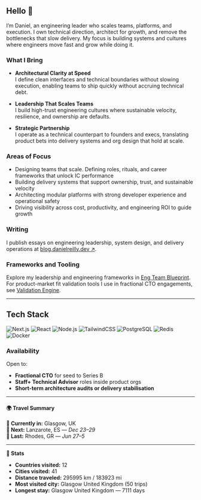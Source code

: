 ## Hello 👋

I’m Daniel, an engineering leader who scales teams, platforms, and execution. I own technical direction, architect for growth, and remove the bottlenecks that slow delivery. My focus is building systems and cultures where engineers move fast and grow while doing it.

### What I Bring

- **Architectural Clarity at Speed**  
  I define clean interfaces and technical boundaries without slowing execution, enabling teams to ship quickly without accruing technical debt.

- **Leadership That Scales Teams**  
  I build high-trust engineering cultures where sustainable velocity, resilience, and ownership are defaults.

- **Strategic Partnership**  
  I operate as a technical counterpart to founders and execs, translating product bets into delivery systems and org design that hold at scale.


### Areas of Focus

- Designing teams that scale. Defining roles, rituals, and career frameworks that unlock IC performance  
- Building delivery systems that support ownership, trust, and sustainable velocity  
- Architecting modular platforms with strong developer experience and operational safety  
- Driving visibility across cost, productivity, and engineering ROI to guide growth

### Writing

I publish essays on engineering leadership, system design, and delivery operations at [blog.danielreilly.dev ↗](https://blog.danielreilly.dev).

### Frameworks and Tooling

Explore my leadership and engineering frameworks in [Eng Team Blueprint](https://github.com/dr7034/eng-team-blueprint). For product-market fit validation tools I use in fractional CTO engagements, see [Validation Engine](https://github.com/dr7034/validation-engine).


---

## Tech Stack

![Next.js](https://img.shields.io/badge/Next.js-000000?style=for-the-badge&logo=nextdotjs&logoColor=white)
![React](https://img.shields.io/badge/React-20232A?style=for-the-badge&logo=react&logoColor=61DAFB)
![Node.js](https://img.shields.io/badge/Node.js-339933?style=for-the-badge&logo=nodedotjs&logoColor=white)
![TailwindCSS](https://img.shields.io/badge/Tailwind-06B6D4?style=for-the-badge&logo=tailwindcss&logoColor=white)
![PostgreSQL](https://img.shields.io/badge/PostgreSQL-336791?style=for-the-badge&logo=postgresql&logoColor=white)
![Redis](https://img.shields.io/badge/Redis-DC382D?style=for-the-badge&logo=redis&logoColor=white)
![Docker](https://img.shields.io/badge/Docker-2496ED?style=for-the-badge&logo=docker&logoColor=white)

### Availability

Open to:
- **Fractional CTO** for seed to Series B  
- **Staff+ Technical Advisor** roles inside product orgs  
- **Short-term architecture audits or delivery stabilisation**

---
<!-- WIDGET_START -->
#### 🌍 Travel Summary

**📍 Currently in:** Glasgow, UK  
**🛫 Next:** Lanzarote, ES — *Dec 23–29*  
**🛬 Last:** Rhodes, GR — *Jun 27–5*

---

**🧭 Stats**  
- **Countries visited:** 12  
- **Cities visited:** 41  
- **Distance traveled:** 295995 km / 183923 mi  
- **Most visited city:** Glasgow United Kingdom (50 trips)  
- **Longest stay:** Glasgow United Kingdom — 7111 days
<!-- WIDGET_END -->
